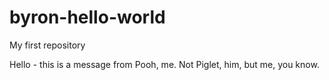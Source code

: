 # byron-hello-world
My first repository

Hello - this is a message from Pooh, me. 
Not Piglet, him, but me, you know.

